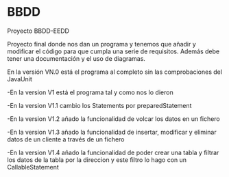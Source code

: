 # BBDD
Proyecto BBDD-EEDD

Proyecto final donde nos dan un programa y tenemos que añadir y modificar el código para que cumpla una serie de requisitos. Además debe tener una documentación y el uso de diagramas.

En la versión VN.0 está el programa al completo sin las comprobaciones del JavaUnit

-En la version V1 está el programa tal y como nos lo dieron

-En la version V1.1 cambio los Statements por preparedStatement

-En la version V1.2 añado la funcionalidad de volcar los datos en un fichero

-En la version V1.3 añado la funcionalidad de insertar, modificar y eliminar datos de un cliente a través de un fichero

-En la version V1.4 añado la funcionalidad de poder crear una tabla y filtrar los datos de la tabla por la direccion y este filtro lo hago con un CallableStatement
